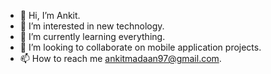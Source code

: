 - 👋 Hi, I’m Ankit.
- 👀 I’m interested in new technology.
- 🌱 I’m currently learning everything.
- 💞️ I’m looking to collaborate on mobile application projects.
- 📫 How to reach me ankitmadaan97@gmail.com.

<!---
madaanankit/madaanankit is a ✨ special ✨ repository because its `README.md` (this file) appears on your GitHub profile.
You can click the Preview link to take a look at your changes.
--->

